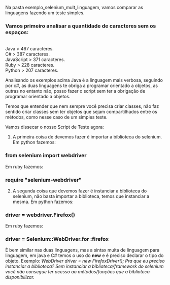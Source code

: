 Na pasta exemplo_selenium_mult_linguagem, vamos comparar as linguagens fazendo um teste simples.

### Vamos primeiro analisar a quantidade de caracteres sem os espaços:
<br>Java > 467 caracteres.
<br>C# > 387 caracteres.
<br>JavaScript > 371 caracteres.
<br>Ruby > 228 caracteres.
<br>Python > 207 caracteres.

Analisando os exemplos acima Java é a linguagem mais verbosa, seguindo por c#, as duas linguagens te obriga a programar orientado a objetos, as outras no entanto não, posso fazer o script sem ter a obrigação de programar orientado a objetos. 

Temos que entender que nem sempre você precisa criar classes, não faz sentido criar classes sem ter objetos que sejam compartilhados entre os métodos, como nesse caso de um simples teste.


Vamos dissecar o nosso Script de Teste agora:

1. A primeira coisa de devemos fazer é importar a biblioteca do selenium.
Em python fazemos:
### from selenium import webdriver
Em ruby fazemos:
### require "selenium-webdriver"

2. A segunda coisa que devemos fazer é instanciar a biblioteca do selenium, não basta importar a biblioteca, temos que instanciar a mesma.
Em python fazemos:
### driver = webdriver.Firefox()
Em ruby fazemos:
### driver = Selenium::WebDriver.for :firefox

É bem similar nas duas linguagens, mas a sintax muita de linguagem para linguagem, em java e C# temos o uso do <b>new</b> e é preciso declarar o tipo do objeto. Exemplo: <i>WebDriver driver = new FirefoxDriver();<i>
Pra que eu preciso instanciar a biblioteca? Sem instanciar a biblioteca/framework do selenium você não consegue ter acesso ao métodos/funções que a biblioteca disponibilizar.
